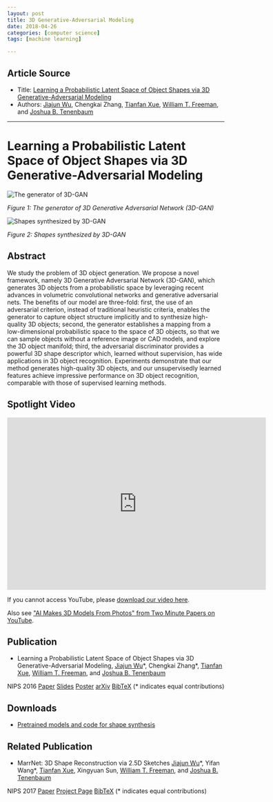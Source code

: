 ```yaml
---
layout: post
title: 3D Generative-Adversarial Modeling
date: 2018-04-26
categories: [computer science]
tags: [machine learning]

---
```


## Article Source
* Title: [Learning a Probabilistic Latent Space of Object Shapes via 3D Generative-Adversarial Modeling](http://3dgan.csail.mit.edu)
* Authors: [Jiajun Wu](http://jiajunwu.com), Chengkai Zhang, [Tianfan Xue](http://people.csail.mit.edu/tfxue/), [William T. Freeman](http://billf.mit.edu), and [Joshua B. Tenenbaum](http://web.mit.edu/cocosci/josh.html)

------

Learning a Probabilistic Latent Space of Object Shapes via 3D Generative-Adversarial Modeling
==============


![The generator of 3D-GAN](http://3dgan.csail.mit.edu/images/model.jpg)

*Figure 1: The generator of 3D Generative Adversarial Network (3D-GAN)*


![Shapes synthesized by 3D-GAN](http://3dgan.csail.mit.edu/images/results.jpg)

*Figure 2: Shapes synthesized by 3D-GAN*


## Abstract

We study the problem of 3D object generation. We propose a novel
framework, namely 3D Generative Adversarial Network (3D-GAN), which
generates 3D objects from a probabilistic space by leveraging recent
advances in volumetric convolutional networks and generative adversarial
nets. The benefits of our model are three-fold: first, the use of an
adversarial criterion, instead of traditional heuristic criteria,
enables the generator to capture object structure implicitly and to
synthesize high-quality 3D objects; second, the generator establishes a
mapping from a low-dimensional probabilistic space to the space of 3D
objects, so that we can sample objects without a reference image or CAD
models, and explore the 3D object manifold; third, the adversarial
discriminator provides a powerful 3D shape descriptor which, learned
without supervision, has wide applications in 3D object recognition.
Experiments demonstrate that our method generates high-quality 3D
objects, and our unsupervisedly learned features achieve impressive
performance on 3D object recognition, comparable with those of
supervised learning methods.


## Spotlight Video


<iframe width="600" height="400" src="https://www.youtube.com/embed/mfx7uAkUtCI" frameborder="0" allow="autoplay; encrypted-media" allowfullscreen></iframe>


If you cannot access YouTube, please [download our video
here](videos/3dgan.mp4).

Also see ["AI Makes 3D Models From Photos" from Two Minute Papers on
YouTube](https://www.youtube.com/watch?v=HO1LYJb818Q).


## Publication


* Learning a Probabilistic Latent Space of Object Shapes via 3D
    Generative-Adversarial Modeling, [Jiajun Wu](http://jiajunwu.com)\*, Chengkai Zhang\*, [Tianfan Xue](http://people.csail.mit.edu/tfxue/), [William T. Freeman](http://billf.mit.edu), and [Joshua B. Tenenbaum](http://web.mit.edu/cocosci/josh.html)

NIPS 2016 [Paper](papers/3dgan_nips.pdf) [Slides](talks/3dgan_slides_nips.pdf) [Poster](talks/3dgan_poster_nips.pdf) [arXiv](http://arxiv.org/abs/1610.07584) [BibTeX](bibtex/3dgan_nips.bib) (* indicates equal contributions)


## Downloads

-   [Pretrained models and code for shape
    synthesis](https://github.com/zck119/3dgan-release)

## Related Publication


* MarrNet: 3D Shape Reconstruction via 2.5D Sketches [Jiajun Wu](http://jiajunwu.com/)\*, Yifan Wang\*, [Tianfan
    Xue](http://people.csail.mit.edu/tfxue/), Xingyuan Sun, [William T.
    Freeman](http://billf.mit.edu/), and [Joshua B.
    Tenenbaum](http://web.mit.edu/cocosci/josh.html)

NIPS 2017 [Paper](http://marrnet.csail.mit.edu/papers/marrnet_nips.pdf)
[Project
    Page](http://marrnet.csail.mit.edu) [BibTeX](http://marrnet.csail.mit.edu/bibtex/marrnet_nips.bib)
    (* indicates equal contributions)
